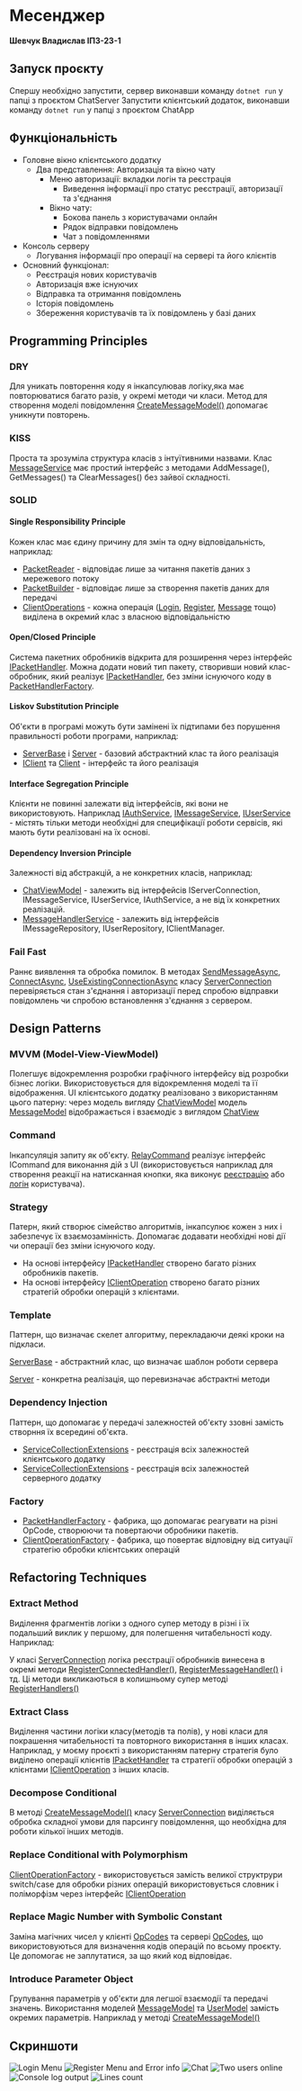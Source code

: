 # Месенджер

**Шевчук Владислав ІПЗ-23-1**

## Запуск проєкту

Спершу необхідно запустити, сервер виконавши команду ```dotnet run``` у папці з проєктом ChatServer
Запустити клієнтський додаток, виконавши команду ```dotnet run``` у папці з проєктом ChatApp

## Функціональність

* Головне вікно клієнтського додатку
  * Два представлення: Авторизація та вікно чату
    * Меню авторизації: вкладки логін та реєстрація
      * Виведення інформації про статус реєстрації, авторизації та з'єднання
    * Вікно чату:
      * Бокова панель з користувачами онлайн
      * Рядок відправки повідомлень
      * Чат з повідомленнями
* Консоль серверу
  * Логування інформації про операції на сервері та його клієнтів
* Основний функціонал:
  * Реєстрація нових користувачів
  * Авторизація вже існуючих
  * Відправка та отримання повідомлень
  * Історія повідомлень
  * Збереження користувачів та їх повідомлень у базі даних

## Programming Principles

### DRY
Для уникать повторення коду я інкапсулював логіку,яка має повторюватися багато разів, у окремі методи чи класи.
Метод для створення моделі повідомлення [CreateMessageModel()](ChatApp/Core/Net/ServerConnection.cs#L97-L125) допомагає уникнути повторень.
### KISS
Проста та зрозуміла структура класів з інтуїтивними назвами.
Клас [MessageService](ChatApp/Core/Services/MessageService.cs) має простий інтерфейс з методами AddMessage(), GetMessages() та ClearMessages() без зайвої складності.
### SOLID
#### Single Responsibility Principle
Кожен клас має єдину причину для змін та одну відповідальність, наприклад:
* [PacketReader](ChatServer/Core/Net/IO/PacketReader.cs) - відповідає лише за читання пакетів даних з мережевого потоку
* [PacketBuilder](ChatServer/Core/Net/IO/PacketBuilder.cs) - відповідає лише за створення пакетів даних для передачі
* [ClientOperations](ChatServer/Core/Net/ClientOperations/) - кожна операція ([Login](ChatServer/Core/Net/ClientOperations/LoginOperation.cs), [Register](ChatServer/Core/Net/ClientOperations/RegisterOperation.cs), [Message](ChatServer/Core/Net/ClientOperations/MessageOperation.cs) тощо) виділена в окремий клас з власною відповідальністю
#### Open/Closed Principle
Система пакетних обробників відкрита для розширення через інтерфейс [IPacketHandler](ChatApp/Core/Net/Handlers/IPacketHandler.cs).
Можна додати новий тип пакету, створивши новий клас-обробник, який реалізує [IPacketHandler](ChatApp/Core/Net/Handlers/IPacketHandler.cs), без зміни існуючого коду в [PacketHandlerFactory](ChatApp/Core/Net/Handlers/PacketHandlerFactory.cs).
#### Liskov Substitution Principle
Об'єкти в програмі можуть бути замінені їх підтипами без порушення правильності роботи програми, наприклад:
* [ServerBase](ChatServer/Core/Net/ServerBase.cs) і [Server](ChatServer/Core/Net/Server.cs) - базовий абстрактний клас та його реалізація
* [IClient](ChatServer/Core/Interfaces/IClient.cs) та [Client](ChatServer/Core/Net/Client.cs) - інтерфейс та його реалізація
#### Interface Segregation Principle
Клієнти не повинні залежати від інтерфейсів, які вони не використовують. Наприклад [IAuthService](ChatApp/Core/Services/Interfaces/IAuthService.cs), [IMessageService](ChatApp/Core/Services/Interfaces/IMessageService.cs), [IUserService](ChatApp/Core/Services/Interfaces/IUserService.cs) - містять тільки методи необхідні для специфікації роботи сервісів, які мають бути реалізовані на їх основі.
#### Dependency Inversion Principle
Залежності від абстракцій, а не конкретних класів, наприклад:
* [ChatViewModel](ChatApp/MVVM/ViewModel/ChatViewModel.cs#L40) - залежить від інтерфейсів IServerConnection, IMessageService, IUserService, IAuthService, а не від їх конкретних реалізацій.
* [MessageHandlerService](ChatServer/Core/Services/MessageHandlerService.cs#L12) - залежить від інтерфейсів IMessageRepository, IUserRepository, IClientManager.
### Fail Fast
Раннє виявлення та обробка помилок. 
В методах [SendMessageAsync](ChatApp/Core/Net/ServerConnection.cs#L213-L232), [ConnectAsync](ChatApp/Core/Net/ServerConnection.cs#L127-L146), [UseExistingConnectionAsync](ChatApp/Core/Net/ServerConnection.cs#L148-L170) класу [ServerConnection](ChatApp/Core/Net/ServerConnection.cs) перевіряється стан з'єднання і авторизації перед спробою відправки повідомлень чи спробою встановлення з'єднання з сервером.

## Design Patterns

### MVVM (Model-View-ViewModel)
Полегшує відокремлення розробки графічного інтерфейсу від розробки бізнес логіки. Використовується для відокремлення моделі та її відображення.
UI клієнтського додатку реалізовано з використанням цього патерну: через модель вигляду [ChatViewModel](ChatApp/MVVM/ViewModel/ChatViewModel.cs) модель [MessageModel](ChatApp/MVVM/Model/MessageModel.cs) відображається і взаємодіє з виглядом [ChatView](ChatApp/MVVM/View/ChatView.xaml)
### Command
Інкапсуляція запиту як об'єкту. [RelayCommand](ChatApp/Core/RelayCommand.cs) реалізує інтерфейс ICommand для виконання дій з UI (використовується наприклад для створення реакції на натисканная кнопки, яка виконує [реєстрацію](ChatApp/MVVM/ViewModel/LoginViewModel.cs#L62) або [логін](ChatApp/MVVM/ViewModel/LoginViewModel.cs#L56) користувача).
### Strategy
Патерн, який створює сімейство алгоритмів, інкапсулює кожен з них і забезпечує їх взаємозамінність. Допомагає додавати необхідні нові дії чи операції без зміни існуючого коду.
* На основі інтерфейсу [IPacketHandler](ChatApp/Core/Net/Handlers/IPacketHandler.cs) створено багато різних обробників пакетів.
* На основі інтерфейсу [IClientOperation](ChatServer/Core/Net/ClientOperations/Interfaces/IClientOperation.cs) створено багато різних стратегій обробки операцій з клієнтами.
### Template
Паттерн, що визначає скелет алгоритму, перекладаючи деякі кроки на підкласи.

[ServerBase](ChatServer/Core/Net/ServerBase.cs) - абстрактний клас, що визначає шаблон роботи сервера

[Server](ChatServer/Core/Net/Server.cs) - конкретна реалізація, що перевизначає абстрактні методи
### Dependency Injection
Паттерн, що допомагає у передачі залежностей об'єкту ззовні замість створння їх всередині об'єкта. 
* [ServiceCollectionExtensions](ChatApp/Extensions/ServiceCollectionExtensions.cs) - реєстрація всіх залежностей клієнтського додатку
* [ServiceCollectionExtensions](ChatServer/Extensions/ServiceCollectionExtensions.cs) - реєстрація всіх залежностей серверного додатку
### Factory
* [PacketHandlerFactory](ChatApp/Core/Net/Handlers/PacketHandlerFactory.cs) - фабрика, що допомагає реагувати на різні OpCode, створюючи та повертаючи обробники пакетів.
* [ClientOperationFactory](ChatServer/Core/Net/ClientOperations/ClientOperationFactory.cs) - фабрика, що повертає відповідну від ситуації стратегію обробки клієнтських операцій

## Refactoring Techniques

### Extract Method
Виділення фрагментів логіки з одного супер методу в різні і їх подальший виклик у першому, для полегшення читабельності коду. Наприклад:

У класі [ServerConnection](ChatApp/Core/Net/ServerConnection.cs) логіка реєстрації обробників винесена в окремі методи [RegisterConnectedHandler()](ChatApp/Core/Net/ServerConnection.cs#L47-L56), [RegisterMessageHandler()](ChatApp/Core/Net/ServerConnection.cs#L58-L67) і тд. Ці методи викликаються в колишньому супер методі [RegisterHandlers()](ChatApp/Core/Net/ServerConnection.cs#L39-L45)
### Extract Class
Виділення частини логіки класу(методів та полів), у нові класи для покрашення читабельності та повторного використання в інших класах. Наприклад, у моєму проєкті з використанням патерну стратегія було виділено операції клієнтів [IPacketHandler](ChatApp/Core/Net/Handlers/IPacketHandler.cs) та стратегії обробки операцій з клієнтами [IClientOperation](ChatServer/Core/Net/ClientOperations/Interfaces/IClientOperation.cs) з інших класів. 
### Decompose Conditional
В методі [CreateMessageModel()](ChatApp/Core/Net/ServerConnection.cs#L97-L125) класу [ServerConnection](ChatApp/Core/Net/ServerConnection.cs) виділяється обробка складної умови для парсингу повідомлення, що необхідна для роботи кілької інших методів.
### Replace Conditional with Polymorphism
[ClientOperationFactory](ChatServer/Core/Net/ClientOperations/ClientOperationFactory.cs) - використовується замість великої структрури switch/case для обробки різних операцій використовується словник і поліморфізм через інтерфейс [IClientOperation](ChatServer/Core/Net/ClientOperations/Interfaces/IClientOperation.cs)
### Replace Magic Number with Symbolic Constant
Заміна магічних чисел у клієнті [OpCodes](ChatApp/Constants/OpCodes.cs) та сервері [OpCodes](ChatServer/Constants/OpCodes.cs), що використовуються для визначення кодів операцій по всьому проєкту. Це допомогає не заплутатися, за що який код відповідає.
### Introduce Parameter Object
Групування параметрів у об'єкти для легшої взаємодії та передачі значень.
Використання моделей [MessageModel](ChatApp/MVVM/Model/MessageModel.cs) та [UserModel](ChatApp/MVVM/Model/UserModel.cs) замість окремих параметрів. Наприклад у методі [CreateMessageModel()](ChatApp/Core/Net/ServerConnection.cs#L97-L125)

## Скриншоти
![Login Menu](/Screenshots/image_2025-05-16_17-02-40.png)
![Register Menu and Error info](/Screenshots/image_2025-05-16_17-03-10.png)
![Chat](/Screenshots/image_2025-05-16_17-04-08.png)
![Two users online](/Screenshots/image_2025-05-16_17-10-04.png)
![Console log output](/Screenshots/image_2025-05-16_17-13-20.png)
![Lines count](/Screenshots/image_2025-05-19_18-21-16.png)
